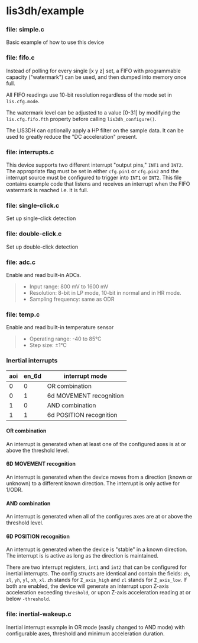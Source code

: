 # lis3dh/example

### file: simple.c
Basic example of how to use this device

### file: fifo.c
Instead of polling for every single [x y z] set, a FIFO with programmable capacity ("watermark") can be used, and then dumped into memory once full.

All FIFO readings use 10-bit resolution regardless of the mode set in `lis.cfg.mode`.

The watermark level can be adjusted to a value [0-31] by modifying the `lis.cfg.fifo.fth` property before calling `lis3dh_configure()`.

The LIS3DH can optionally apply a HP filter on the sample data. It can be used to greatly reduce the "DC acceleration" present.

### file: interrupts.c
This device supports two different interrupt "output pins," `INT1` and `INT2`. The appropriate flag must be set in either `cfg.pin1` or `cfg.pin2` and the interrupt source must be configured to trigger into `INT1` or `INT2`. This file contains example code that listens and receives an interrupt when the FIFO watermark is reached i.e. it is full.

### file: single-click.c

Set up single-click detection

### file: double-click.c

Set up double-click detection

### file: adc.c 

Enable and read built-in ADCs.

> - Input range: 800 mV to 1600 mV
> - Resolution: 8-bit in LP mode, 10-bit in normal and in HR mode.
> - Sampling frequency: same as ODR

### file: temp.c

Enable and read built-in temperature sensor

> - Operating range: -40 to 85°C
> - Step size: ±1°C

### Inertial interrupts


| aoi | en_6d | interrupt mode          |
|-----|-------|-------------------------|
|  0  |   0   | OR combination          |
|  0  |   1   | 6d MOVEMENT recognition |
|  1  |   0   | AND combination         |
|  1  |   1   | 6d POSITION recognition |


#### OR combination

An interrupt is generated when at least one of the configured axes is at or above the threshold level.

#### 6D MOVEMENT recognition

An interrupt is generated when the device moves from a direction (known or unknown) to a different known direction. The interrupt is only active for 1/ODR.

#### AND combination

An interrupt is generated when all of the configures axes are at or above the threshold level.

#### 6D POSITION recognition

An interrupt is generated when the device is "stable" in a known direction. The interrupt is is active as long as the direction is maintained.

There are two interrupt registers, `int1` and `int2` that can be configured for inertial interrupts. The config structs are identical and contain the fields: `zh`, `zl`, `yh`, `yl`, `xh`, `xl`. `zh` stands for `Z_axis_high` and `zl` stands for `Z_axis_low`. If both are enabled, the device will generate an interrupt upon Z-axis acceleration exceeding `threshold`, or upon Z-axis acceleration reading at or below `-threshold`.

### file: inertial-wakeup.c

Inertial interrupt example in OR mode (easily changed to AND mode) with configurable axes, threshold and minimum acceleration duration.
